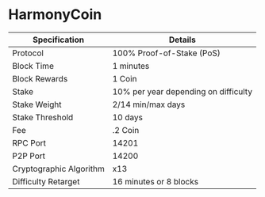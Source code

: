 <h1>HarmonyCoin</h1>


| Specification  | Details |
| ------------- | ------------- |
| Protocol  | 100% Proof-of-Stake (PoS)  |
| Block Time  | 1 minutes |
| Block Rewards  | 1 Coin  |
| Stake  | 10% per year depending on difficulty  |
| Stake Weight | 2/14 min/max days |
| Stake Threshold | 10 days |
| Fee | .2 Coin |
| RPC Port  | 14201  |
| P2P Port | 14200 |
| Cryptographic Algorithm  | x13  |
| Difficulty Retarget  | 16 minutes or 8 blocks |
